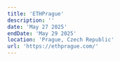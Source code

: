 ```yaml
---
title: 'ETHPrague'
description: ''
date: 'May 27 2025'
endDate: 'May 29 2025'
location: 'Prague, Czech Republic'
url: 'https://ethprague.com/'
---
```


